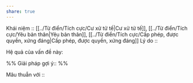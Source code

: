 ```yaml
---
share: true
---
```

Khái niệm :: [[../Từ điển/Tích cực/Cư xử tử tế|Cư xử tử tế]], [[../Từ điển/Tích cực/Yêu bản thân|Yêu bản thân]], [[../Từ điển/Tích cực/Cấp phép, được quyền, xứng đáng|Cấp phép, được quyền, xứng đáng]]
Lý do :: 

Hệ quả của vấn đề này:


%%
Giải pháp gợi ý:: 
%%



Mâu thuẫn với ::